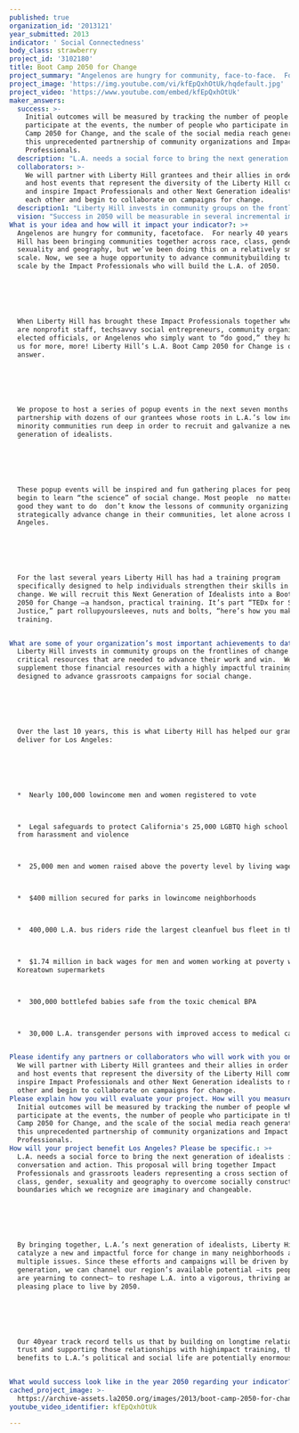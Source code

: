 ```yaml
---
published: true
organization_id: '2013121'
year_submitted: 2013
indicator: ' Social Connectedness'
body_class: strawberry
project_id: '3102180'
title: Boot Camp 2050 for Change
project_summary: "Angelenos are hungry for community, face-to-face.  For nearly 40 years Liberty Hill has been bringing communities together across race, class, gender, sexuality and geography, but we’ve been doing this on a relatively small scale. Now, we see a huge opportunity to advance community-building to a new scale by the Impact Professionals who will build the L.A. of 2050. \r\n\r\nWhen Liberty Hill has brought these Impact Professionals together whether they are nonprofit staff, tech-savvy social entrepreneurs, community organizers, elected officials, or Angelenos who simply want to “do good,” they have asked us for more, more! Liberty Hill’s L.A. Boot Camp 2050 for Change is our answer.  \r\n\r\nWe propose to host a series of pop-up events in the next seven months in partnership with dozens of our grantees whose roots in L.A.’s low income and minority communities run deep in order to recruit and galvanize a new generation of idealists.  \r\n\r\nThese pop-up events will be inspired and fun gathering places for people to begin to learn “the science” of social change. Most people - no matter how much good they want to do - don’t know the lessons of community organizing or how to strategically advance change in their communities, let alone across Los Angeles. \r\n\r\nFor the last several years Liberty Hill has had a training program specifically designed to help individuals strengthen their skills in making change. We will recruit this Next Generation of Idealists into a Boot Camp 2050 for Change –a hands-on, practical training. It’s part “TEDx for Social Justice,” part roll-up-your-sleeves, nuts and bolts, “here’s how you make change” training. \r\n"
project_image: 'https://img.youtube.com/vi/kfEpQxhOtUk/hqdefault.jpg'
project_video: 'https://www.youtube.com/embed/kfEpQxhOtUk'
maker_answers:
  success: >-
    Initial outcomes will be measured by tracking the number of people who
    participate at the events, the number of people who participate in the Boot
    Camp 2050 for Change, and the scale of the social media reach generated by
    this unprecedented partnership of community organizations and Impact
    Professionals.
  description: "L.A. needs a social force to bring the next generation of idealists into conversation and action. This proposal will bring together Impact Professionals and grassroots leaders representing a cross section of race, class, gender, sexuality and geography to overcome socially constructed boundaries which we recognize are imaginary and changeable.\r\n\r\nBy bringing together, L.A.’s next generation of idealists, Liberty Hill will catalyze a new and impactful force for change in many neighborhoods and on multiple issues. Since these efforts and campaigns will be driven by this generation, we can channel our region’s available potential –its people who are yearning to connect– to reshape L.A. into a vigorous, thriving and pleasing place to live by 2050.\r\n\r\nOur 40-year track record tells us that by building on longtime relationships of trust and supporting those relationships with high-impact training, the benefits to L.A.’s political and social life are potentially enormous.   \r\n"
  collaborators: >-
    We will partner with Liberty Hill grantees and their allies in order to plan
    and host events that represent the diversity of the Liberty Hill community
    and inspire Impact Professionals and other Next Generation idealists to meet
    each other and begin to collaborate on campaigns for change. 
  description1: "Liberty Hill invests in community groups on the frontlines of change with critical resources that are needed to advance their work and win.  We supplement those financial resources with a highly impactful training program designed to advance grassroots campaigns for social change. \r\n\r\nOver the last 10 years, this is what Liberty Hill has helped our grantees deliver for Los Angeles:\r\n\r\n•  Nearly 100,000 low-income men and women registered to vote\r\n•  Legal safeguards to protect California's 25,000 LGBTQ high school students from harassment and violence\r\n•  25,000 men and women raised above the poverty level by living wage jobs\r\n•  $400 million secured for parks in low-income neighborhoods\r\n•  400,000 L.A. bus riders ride the largest clean-fuel bus fleet in the country\r\n•  $1.74 million in back wages for men and women working at poverty wages in Koreatown supermarkets\r\n•  300,000 bottle-fed babies safe from the toxic chemical BPA\r\n•  30,000 L.A. transgender persons with improved access to medical care\r\n"
  vision: "Success in 2050 will be measurable in several incremental improvements in the quality of life in Los Angeles.   By laying the groundwork in Social Connectedness now, some examples of success might be evidenced by:\r\n\r\n•\tAdvancing EDUCATION reform that will reward success and not punish youth\r\n•\tExpansion of green spaces and clean air quality, two fundamental ENVIRONMENTAL QUALITY improvements which will reduce environmentally-related cases of asthma and cancer\r\n•\tImproving access to HEALTH care services and well-being opportunities\r\n•\tAmplifying the voices of marginal communities in the ARTS and strengthening CULTURAL VITALITY by making LA the venue of choice for creative thinkers and innovators\r\n•\tLifting the most vulnerable low-wage workers our of poverty through increased INCOME & EMPLOYMENT opportunities\r\n•\tSafeguarding affordable HOUSING stock\r\n•\tIncreasing PUBLIC SAFETY through community centered policing and common sense neighborhood restoration\r\n"
What is your idea and how will it impact your indicator?: >+
  Angelenos are hungry for community, facetoface.  For nearly 40 years Liberty
  Hill has been bringing communities together across race, class, gender,
  sexuality and geography, but we’ve been doing this on a relatively small
  scale. Now, we see a huge opportunity to advance communitybuilding to a new
  scale by the Impact Professionals who will build the L.A. of 2050. 






  When Liberty Hill has brought these Impact Professionals together whether they
  are nonprofit staff, techsavvy social entrepreneurs, community organizers,
  elected officials, or Angelenos who simply want to “do good,” they have asked
  us for more, more! Liberty Hill’s L.A. Boot Camp 2050 for Change is our
  answer.  






  We propose to host a series of popup events in the next seven months in
  partnership with dozens of our grantees whose roots in L.A.’s low income and
  minority communities run deep in order to recruit and galvanize a new
  generation of idealists.  






  These popup events will be inspired and fun gathering places for people to
  begin to learn “the science” of social change. Most people  no matter how much
  good they want to do  don’t know the lessons of community organizing or how to
  strategically advance change in their communities, let alone across Los
  Angeles. 






  For the last several years Liberty Hill has had a training program
  specifically designed to help individuals strengthen their skills in making
  change. We will recruit this Next Generation of Idealists into a Boot Camp
  2050 for Change —a handson, practical training. It’s part “TEDx for Social
  Justice,” part rollupyoursleeves, nuts and bolts, “here’s how you make change”
  training. 


What are some of your organization’s most important achievements to date?: >+
  Liberty Hill invests in community groups on the frontlines of change with
  critical resources that are needed to advance their work and win.  We
  supplement those financial resources with a highly impactful training program
  designed to advance grassroots campaigns for social change. 






  Over the last 10 years, this is what Liberty Hill has helped our grantees
  deliver for Los Angeles:






  *  Nearly 100,000 lowincome men and women registered to vote



  *  Legal safeguards to protect California's 25,000 LGBTQ high school students
  from harassment and violence



  *  25,000 men and women raised above the poverty level by living wage jobs



  *  $400 million secured for parks in lowincome neighborhoods



  *  400,000 L.A. bus riders ride the largest cleanfuel bus fleet in the country



  *  $1.74 million in back wages for men and women working at poverty wages in
  Koreatown supermarkets



  *  300,000 bottlefed babies safe from the toxic chemical BPA



  *  30,000 L.A. transgender persons with improved access to medical care


Please identify any partners or collaborators who will work with you on this project.: >-
  We will partner with Liberty Hill grantees and their allies in order to plan
  and host events that represent the diversity of the Liberty Hill community and
  inspire Impact Professionals and other Next Generation idealists to meet each
  other and begin to collaborate on campaigns for change. 
Please explain how you will evaluate your project. How will you measure success?: >-
  Initial outcomes will be measured by tracking the number of people who
  participate at the events, the number of people who participate in the Boot
  Camp 2050 for Change, and the scale of the social media reach generated by
  this unprecedented partnership of community organizations and Impact
  Professionals.
How will your project benefit Los Angeles? Please be specific.: >+
  L.A. needs a social force to bring the next generation of idealists into
  conversation and action. This proposal will bring together Impact
  Professionals and grassroots leaders representing a cross section of race,
  class, gender, sexuality and geography to overcome socially constructed
  boundaries which we recognize are imaginary and changeable.






  By bringing together, L.A.’s next generation of idealists, Liberty Hill will
  catalyze a new and impactful force for change in many neighborhoods and on
  multiple issues. Since these efforts and campaigns will be driven by this
  generation, we can channel our region’s available potential —its people who
  are yearning to connect— to reshape L.A. into a vigorous, thriving and
  pleasing place to live by 2050.






  Our 40year track record tells us that by building on longtime relationships of
  trust and supporting those relationships with highimpact training, the
  benefits to L.A.’s political and social life are potentially enormous.   


What would success look like in the year 2050 regarding your indicator?: "Success in 2050 will be measurable in several incremental improvements in the quality of life in Los Angeles.   By laying the groundwork in Social Connectedness now, some examples of success might be evidenced by:\n\n\n\n\n\n*\tAdvancing EDUCATION reform that will reward success and not punish youth\n\n\n*\tExpansion of green spaces and clean air quality, two fundamental ENVIRONMENTAL QUALITY improvements which will reduce environmentallyrelated cases of asthma and cancer\n\n\n*\tImproving access to HEALTH care services and wellbeing opportunities\n\n\n*\tAmplifying the voices of marginal communities in the ARTS and strengthening CULTURAL VITALITY by making LA the venue of choice for creative thinkers and innovators\n\n\n*\tLifting the most vulnerable lowwage workers our of poverty through increased INCOME & EMPLOYMENT opportunities\n\n\n*\tSafeguarding affordable HOUSING stock\n\n\n*\tIncreasing PUBLIC SAFETY through community centered policing and common sense neighborhood restoration\n\n\n"
cached_project_image: >-
  https://archive-assets.la2050.org/images/2013/boot-camp-2050-for-change/img.youtube.com/vi/kfEpQxhOtUk/hqdefault.jpg
youtube_video_identifier: kfEpQxhOtUk

---
```

